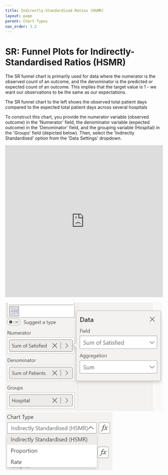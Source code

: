 ```yaml
---
title: Indirectly-Standardised Ratios (HSMR)
layout: page
parent: Chart Types
nav_order: 3.2
---
```


# SR: Funnel Plots for Indirectly-Standardised Ratios (HSMR)

The SR funnel chart is primarily used for data where the numerator is the observed count of an outcome, and the denominator is the predicted or expected count of an outcome. This implies that the target value is 1 - we want our observations to be the same as our expectations.

The SR funnel chart to the left shows the observed total patient days compared to the expected total patient days across several hospitals

To construct this chart, you provide the numerator variable (observed outcome) in the 'Numerator' field, the denominator variable (expected outcome) in the 'Denominator' field, and the grouping variable (Hospital) in the 'Groups' field (depicted below). Then, select the 'Indirectly Standardised' option from the 'Data Settings' dropdown.

<iframe title="FunnelVisualExamples" width="100%" height="486" src="https://app.powerbi.com/view?r=eyJrIjoiZjQxNmQ5YmMtZmE1Mi00MzRkLWFmNzQtOGI5MThlMjQ4ZjdiIiwidCI6IjIzMjA0YzgxLTVlNzYtNDE0ZS04Y2M1LTYzMWI0ODc0ZTIwOCJ9&pageName=ReportSectionaffbaf54eec9ad9c0465" frameborder="0" allowFullScreen="true"></iframe>

![sr Chart Fields](images\prChartFields.png) ![sr Chart Type](images\srChartType.png)